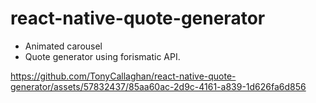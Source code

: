 # react-native-quote-generator
- Animated carousel
- Quote generator using forismatic API.

https://github.com/TonyCallaghan/react-native-quote-generator/assets/57832437/85aa60ac-2d9c-4161-a839-1d626fa6d856
